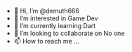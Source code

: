 - 👋 Hi, I’m @demuth666
- 👀 I’m interested in Game Dev
- 🌱 I’m currently learning Dart
- 💞️ I’m looking to collaborate on No one
- 📫 How to reach me ...

<!---
demuth666/demuth666 is a ✨ special ✨ repository because its `README.md` (this file) appears on your GitHub profile.
You can click the Preview link to take a look at your changes.
--->
